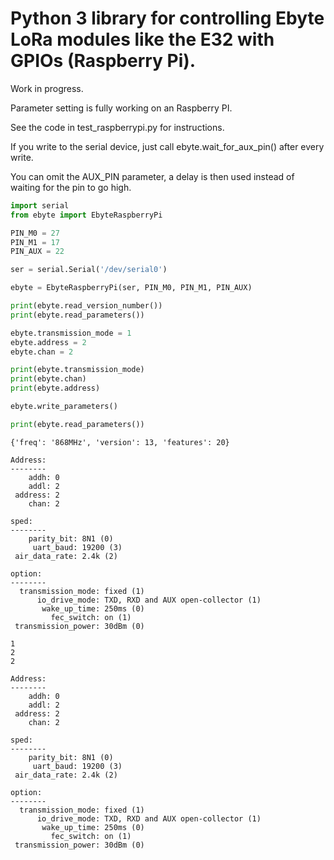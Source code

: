 # Python 3 library for controlling Ebyte LoRa modules like the E32 with GPIOs (Raspberry Pi).

Work in progress.

Parameter setting is fully working on an Raspberry PI.

See the code in test_raspberrypi.py for instructions.

If you write to the serial device, just call ebyte.wait_for_aux_pin() after every write.

You can omit the AUX_PIN parameter, a delay is then used instead of waiting for the pin to go high.


```python
import serial
from ebyte import EbyteRaspberryPi

PIN_M0 = 27
PIN_M1 = 17
PIN_AUX = 22

ser = serial.Serial('/dev/serial0')

ebyte = EbyteRaspberryPi(ser, PIN_M0, PIN_M1, PIN_AUX)

print(ebyte.read_version_number())
print(ebyte.read_parameters())

ebyte.transmission_mode = 1
ebyte.address = 2
ebyte.chan = 2

print(ebyte.transmission_mode)
print(ebyte.chan)
print(ebyte.address)

ebyte.write_parameters()

print(ebyte.read_parameters())
```

```
{'freq': '868MHz', 'version': 13, 'features': 20}

Address:
--------
    addh: 0
    addl: 2
 address: 2
    chan: 2

sped:
--------
    parity_bit: 8N1 (0)
     uart_baud: 19200 (3)
 air_data_rate: 2.4k (2)

option:
--------
  transmission_mode: fixed (1)
      io_drive_mode: TXD, RXD and AUX open-collector (1)
       wake_up_time: 250ms (0)
         fec_switch: on (1)
 transmission_power: 30dBm (0)

1
2
2

Address:
--------
    addh: 0
    addl: 2
 address: 2
    chan: 2

sped:
--------
    parity_bit: 8N1 (0)
     uart_baud: 19200 (3)
 air_data_rate: 2.4k (2)

option:
--------
  transmission_mode: fixed (1)
      io_drive_mode: TXD, RXD and AUX open-collector (1)
       wake_up_time: 250ms (0)
         fec_switch: on (1)
 transmission_power: 30dBm (0)
```
